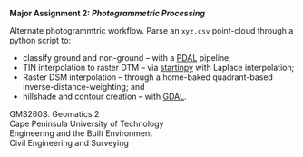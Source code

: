 **Major Assignment 2: *Photogrammetric Processing***

Alternate photogrammtric workflow. Parse an `xyz.csv` point-cloud through a python script to:
-	classify ground and non-ground – with a [PDAL](https://pdal.io/) pipeline;
-	TIN interpolation to raster DTM – via [startinpy](https://github.com/hugoledoux/startinpy/) with Laplace interpolation;
-	Raster DSM interpolation – through a home-baked quadrant-based inverse-distance-weighting; and 
-	hillshade and contour creation – with [GDAL](https://gdal.org/). 

GMS260S. Geomatics 2  
Cape Peninsula University of Technology  
Engineering and the Built Environment  
Civil Engineering and Surveying
